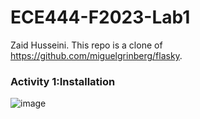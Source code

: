 # ECE444-F2023-Lab1
Zaid Husseini. 
This repo is a clone of https://github.com/miguelgrinberg/flasky.

### Activity 1:Installation
![image](https://github.com/husseinizaid/ECE444-F2023-Lab1/assets/144946719/71057834-cd09-49e3-aa01-1a3a940935bd)

